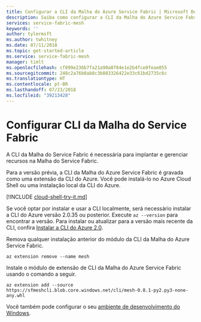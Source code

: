 ```yaml
---
title: Configurar a CLI da Malha do Azure Service Fabric | Microsoft Docs
description: Saiba como configurar a CLI da Malha do Azure Service Fabric.
services: service-fabric-mesh
keywords: ''
author: tylermsft
ms.author: twhitney
ms.date: 07/11/2018
ms.topic: get-started-article
ms.service: service-fabric-mesh
manager: timlt
ms.openlocfilehash: cf899e236b7fa21a90a0784e1e2b4fce0feae055
ms.sourcegitcommit: 248c2a76b0ab8c3b883326422e33c61bd2735c6c
ms.translationtype: HT
ms.contentlocale: pt-BR
ms.lasthandoff: 07/23/2018
ms.locfileid: "39213428"
---
```

# <a name="set-up-the-service-fabric-mesh-cli"></a>Configurar CLI da Malha do Service Fabric
A CLI da Malha do Service Fabric é necessária para implantar e gerenciar recursos na Malha do Service Fabric. 

Para a versão prévia, a CLI da Malha do Azure Service Fabric é gravada como uma extensão da CLI do Azure. Você pode instalá-lo no Azure Cloud Shell ou uma instalação local da CLI do Azure. 

[!INCLUDE [cloud-shell-try-it.md](../../includes/cloud-shell-try-it.md)] 

Se você optar por instalar e usar a CLI localmente, será necessário instalar a CLI do Azure versão 2.0.35 ou posterior. Execute `az --version` para encontrar a versão. Para instalar ou atualizar para a versão mais recente da CLI, confira [Instalar a CLI do Azure 2.0][azure-cli-install].

Remova qualquer instalação anterior do módulo da CLI da Malha do Azure Service Fabric.

```azurecli-interactive
az extension remove --name mesh
```

Instale o módulo de extensão de CLI da Malha do Azure Service Fabric usando o comando a seguir. 

```azurecli-interactive
az extension add --source https://sfmeshcli.blob.core.windows.net/cli/mesh-0.8.1-py2.py3-none-any.whl
```

Você também pode configurar o seu [ambiente de desenvolvimento do Windows](service-fabric-mesh-howto-setup-developer-environment-sdk.md).

[azure-cli-install]: /cli/azure/install-azure-cli